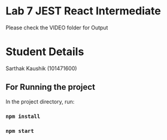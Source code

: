 # Lab 7 JEST React Intermediate

Please check the VIDEO folder for Output

# Student Details

Sarthak Kaushik (101471600)


## For Running the project

In the project directory, run:

### `npm install`

### `npm start`



